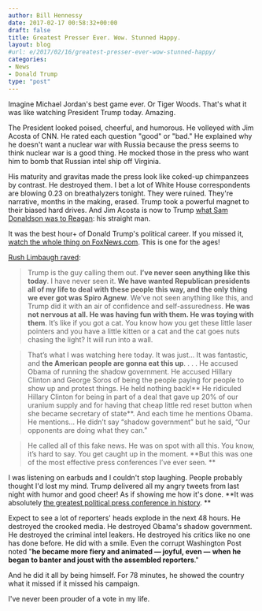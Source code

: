 ```yaml
---
author: Bill Hennessy
date: 2017-02-17 00:58:32+00:00
draft: false
title: Greatest Presser Ever. Wow. Stunned Happy.
layout: blog
#url: e/2017/02/16/greatest-presser-ever-wow-stunned-happy/
categories:
- News
- Donald Trump
type: "post"
---
```


Imagine Michael Jordan's best game ever. Or Tiger Woods. That's what it was like watching President Trump today. Amazing.

The President looked poised, cheerful, and humorous. He volleyed with Jim Acosta of CNN. He rated each question "good" or "bad." He explained why he doesn't want a nuclear war with Russia because the press seems to think nuclear war is a good thing. He mocked those in the press who want him to bomb that Russian intel ship off Virginia.

His maturity and gravitas made the press look like coked-up chimpanzees by contrast. He destroyed them. I bet a lot of White House correspondents are blowing 0.23 on breathalyzers tonight. They were ruined. They're narrative, months in the making, erased. Trump took a powerful magnet to their biased hard drives. And Jim Acosta is now to Trump [what Sam Donaldson was to Reagan](https://usatoday30.usatoday.com/news/washington/2011-01-23-ronald-reagan-sam-donaldson_N.htm): his straight man.

It was the best hour+ of Donald Trump's political career. If you missed it, [watch the whole thing on FoxNews.com](https://video.foxnews.com/v/5325996040001/?#sp=show-clips). This is one for the ages!

[Rush Limbaugh raved](https://www.rushlimbaugh.com/daily/2017/02/16/trump-triumphs-over-press/):



> Trump is the guy calling them out. **I’ve never seen anything like this today**. I have never seen it. **We have wanted Republican presidents all of my life to deal with these people this way, and the only thing we ever got was Spiro Agnew**. We’ve not seen anything like this, and Trump did it with an air of confidence and self-assuredness. **He was not nervous at all. He was having fun with them. He was toying with them**. It’s like if you got a cat. You know how you get these little laser pointers and you have a little kitten or a cat and the cat goes nuts chasing the light? It will run into a wall.





> That’s what I was watching here today. It was just… It was fantastic, and **the American people are gonna eat this up**. . . . He accused Obama of running the shadow government. He accused Hillary Clinton and George Soros of being the people paying for people to show up and protest things. He held nothing back!** He ridiculed Hillary Clinton for being in part of a deal that gave up 20% of our uranium supply and for having that cheap little red reset button when she became secretary of state**. And each time he mentions Obama. He mentions… He didn’t say “shadow government” but he said, “Our opponents are doing what they can.”





> He called all of this fake news. He was on spot with all this. You know, it’s hard to say. You get caught up in the moment. **But this was one of the most effective press conferences I’ve ever seen. **



I was listening on earbuds and I couldn't stop laughing. People probably thought I'd lost my mind. Trump delivered all my angry tweets from last night with humor and good cheer! As if showing me how it's done. **It was absolutely [the greatest political press conference in history](https://www.thegatewaypundit.com/2017/02/best-presser-ever-trump-lectures-press-says-cnn-full-anger-hate-video/). **

Expect to see a lot of reporters' heads explode in the next 48 hours. He destroyed the crooked media. He destroyed Obama's shadow government. He destroyed the criminal intel leakers. He destroyed his critics like no one has done before. He did with a smile. Even the corrupt Washington Post noted "**he became more fiery and animated — joyful, even —** **when he began to banter and joust with the assembled reporters**."

And he did it all by being himself. For 78 minutes, he showed the country what it missed if it missed his campaign.

I've never been prouder of a vote in my life.


